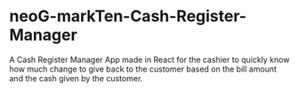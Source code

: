 # neoG-markTen-Cash-Register-Manager
A Cash Register Manager App made in React for the cashier to quickly know how much change to give back to the customer based on the bill amount and the cash given by the customer.
